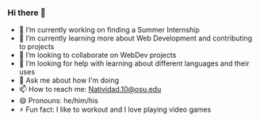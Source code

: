 ### Hi there 👋
 - 🔭 I’m currently working on finding a Summer Internship
 - 🌱 I’m currently learning more about Web Development and contributing to projects
- 👯 I’m looking to collaborate on WebDev projects
- 🤔 I’m looking for help with learning about different languages and their uses
- 💬 Ask me about how I'm doing
- 📫 How to reach me: Natividad.10@osu.edu
- 😄 Pronouns: he/him/his
- ⚡ Fun fact: I like to workout and I love playing video games

 <!--
**DonovinNatividad/DonovinNatividad** is a ✨ _special_ ✨ repository because its `README.md` (this file) appears on your GitHub profile.
### 
Here are some ideas to get you started:

 - 🔭 I’m currently working on finding a Summer Internship
 - 🌱 I’m currently learning more about Web Development and contributing to projects
- 👯 I’m looking to collaborate on WebDev projects
- 🤔 I’m looking for help with learning about different languages and their uses
- 💬 Ask me about how I'm doing
- 📫 How to reach me: Natividad.10@osu.edu
- 😄 Pronouns: he/him/his
- ⚡ Fun fact: I like to workout and I love playing video games
-->
